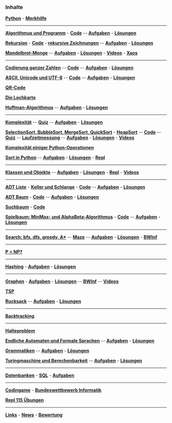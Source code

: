 


### Inhalte
 
__[Python](./Python/python.md)__  - __[Merkhilfe](./Merkhilfe/Merkhilfe.pdf)__


***

__[Algorithmus und Programm](./Algorithmus/Folien/Algorithmus.pdf)__ -
__[Code](https://nbviewer.jupyter.org/github/ktheu/KursNotebooks/blob/master/200_algorithmus.ipynb)__ --
__[Aufgaben](./Algorithmus/Test/Musteraufgaben.pdf)__ -
__[Lösungen](./Algorithmus/Test/Musteraufgaben_Loesung.pdf)__ 

__[Rekursion](./Rekursion/Folien/Rekursion.pdf)__ -
__[Code](https://nbviewer.jupyter.org/github/ktheu/KursNotebooks/blob/master/210_rekursion.ipynb)__ -
__[rekursive Zeichnungen](https://nbviewer.jupyter.org/github/ktheu/KursNotebooks/blob/master/212_turtle_rekursion.ipynb)__ --
__[Aufgaben](./Rekursion/Test/Musteraufgaben.pdf)__ -
__[Lösungen](./Rekursion/Test/Musteraufgaben_Loesung.pdf)__ 


__[Mandelbrot-Menge](https://nbviewer.jupyter.org/github/ktheu/KursNotebooks/blob/master/215_mandelbrot.ipynb)__ --
__[Aufgaben](./Mandelbrot/Test/Musteraufgaben.pdf)__ -
__[Lösungen](./Mandelbrot/Test/Musteraufgaben_Loesung.pdf)__ -
__[Videos]("https://www.youtube.com/watch?v=vfVT_xom8Cc")__ -
__[Xaos](./Xaos/Xaos.zip)__

***


__[Codierung ganzer Zahlen](./Codierung/Folien/Codierung.pdf)__ --
__[Code](https://nbviewer.jupyter.org/github/ktheu/KursNotebooks/blob/master/220_codierung.ipynb)__ --
__[Aufgaben](./Codierung/Test/Musteraufgaben.pdf)__ -
__[Lösungen](./Codierung/Test/Musteraufgaben_Loesung.pdf)__


__[ASCII, Unicode und UTF-8](./Unicode/Folien/Unicode.pdf)__ --
__[Code](https://nbviewer.jupyter.org/github/ktheu/KursNotebooks/blob/master/230_unicode.ipynb)__ --
__[Aufgaben](./Unicode/Test/Musteraufgaben.pdf)__ -
__[Lösungen](./Unicode/Test/Musteraufgaben_Loesung.pdf)__

__[QR-Code](https://nbviewer.jupyter.org/github/ktheu/KursNotebooks/blob/master/235_qrcode.ipynb)__

__[Die Lochkarte](https://nbviewer.jupyter.org/github/ktheu/KursNotebooks/blob/master/240_lochkarte.ipynb)__

__[Huffman-Algorithmus](./Huffman/Folien/Huffman.pdf)__ --
__[Aufgaben](./Huffman/Test/Musteraufgaben.pdf)__ -
__[Lösungen](./Huffman/Test/Musteraufgaben_Loesung.pdf)__

___________________________________________________________________


__[Komplexität](./Komplexitaet/Folien/Komplexitaet.pdf)__ --
__[Quiz](./Komplexitaet/Quiz/index.html)__ --
__[Aufgaben](./Komplexitaet/Test/Musteraufgaben.pdf)__ -
__[Lösungen](./Komplexitaet/Test/Musteraufgaben_Loesung.pdf)__

__[SelectionSort, BubbleSort, MergeSort, QuickSort](./Sort/folien/Sort.pdf)__ -
__[HeapSort](./HeapSort/Folien/HeapSort.pdf)__ --
__[Code](https://nbviewer.jupyter.org/github/ktheu/KursNotebooks/blob/master/280_sort.ipynb)__ --
__[Quiz](./Sort/Quiz/index.html)__ --
__[Laufzeitmessung](./Sort/Quiz/laufzeitmessung.html)__ --
__[Aufgaben](./Sort/test/Musteraufgaben.pdf)__ -
__[Lösungen](./Sort/test/Musteraufgaben_Loesung.pdf)__ -
__[Videos](https://www.youtube.com/playlist?list=PLWeMgMhRDsIFjt8gEHQO--Am87hO0zfix)__

__[Komplexität einiger Python-Operationen](./Komplexitaet/operationen.md)__

__[Sort in Python](https://nbviewer.jupyter.org/github/ktheu/KursNotebooks/blob/master/282_sort_in_python.ipynb)__ --
__[Aufgaben](./Sort_In_Python/test/Musteraufgaben.pdf)__ -
__[Lösungen](./Sort_In_Python/test/Musteraufgaben_Loesung.pdf)__ -
__[Repl](https://repl.it/classroom/invite/bKpWO7g)__

___________________________________________________________________

__[Klassen und Objekte](https://nbviewer.jupyter.org/github/ktheu/KursNotebooks/blob/master/290_klassen.ipynb)__ --
__[Aufgaben](./Klassen/Test/Musteraufgaben.pdf)__ -
__[Lösungen](./Klassen/Test/Musteraufgaben_Loesung.pdf)__ -
__[Repl](https://repl.it/classroom/invite/fEsya8a)__ -
__[Videos](https://www.youtube.com/playlist?list=PLWeMgMhRDsIHnMqGKvnU0LZxYcmUQdb9o)__

___________________________________________________________________


__[ADT Liste](./Liste/Folien/Liste.pdf)__ -
__[Keller und Schlange](./KellerUndSchlange/Folien/KellerSchlange.pdf)__ -
__[Code](https://nbviewer.jupyter.org/github/ktheu/KursNotebooks/blob/master/300_liste.ipynb)__ --
__[Aufgaben](./Liste/Test/Musteraufgaben.pdf)__ -
__[Lösungen](./Liste/Test/Musteraufgaben_Loesung.pdf)__

__[ADT Baum](./Baum/Folien/Baum.pdf)__ -
__[Code](https://nbviewer.jupyter.org/github/ktheu/KursNotebooks/blob/master/310_Baum.ipynb)__ --
__[Aufgaben](./Baum/Test/Musteraufgaben.pdf)__ -
__[Lösungen](./Baum/Test/Musteraufgaben_Loesung.pdf)__

__[Suchbaum](./Suchbaum/Folien/Suchbaum.pdf)__ -
__[Code](https://nbviewer.jupyter.org/github/ktheu/KursNotebooks/blob/master/320_Suchbaum.ipynb)__ 

__[Spielbaum: MinMax- und AlphaBeta-Algorithmus](./Spielbaum/Folien/Spielbaum.pdf)__ -
__[Code](https://nbviewer.jupyter.org/github/ktheu/KursNotebooks/blob/master/330_Spielbaum.ipynb)__ --
__[Aufgaben](./Spielbaum/Test/Musteraufgaben.pdf)__ -
__[Lösungen](./Spielbaum/Test/Musteraufgaben_Loesung.pdf)__

___________________________________________________________________


__[Search: bfs, dfs, greedy, A*](https://nbviewer.jupyter.org/github/ktheu/KursNotebooks/blob/master/340_Search.ipynb)__ --
__[Maze](https://nbviewer.jupyter.org/github/ktheu/KursNotebooks/blob/master/342_maze.ipynb)__ --
__[Aufgaben](./Search/Test/Musteraufgaben.pdf)__ -
__[Lösungen](./Search/Test/Musteraufgaben_Loesung.pdf)__ -
__[BWInf](https://nbviewer.jupyter.org/github/ktheu/KursNotebooks/blob/master/341_Search_Aufgaben.ipynb)__

___________________________________________________________________


__[P = NP?](./NP/Folien/NP.pdf)__ 

___________________________________________________________________


__[Hashing](./Hashing/Folien/Hashing.pdf)__ -
__[Aufgaben](./Hashing/Test/Musteraufgaben.pdf)__ -
__[Lösungen](./Hashing/Test/Musteraufgaben_Loesung.pdf)__

___________________________________________________________________


__[Graphen](https://nbviewer.jupyter.org/github/ktheu/KursNotebooks/blob/master/360_Graphen.ipynb)__ -
__[Aufgaben](./Graphen/Test/Musteraufgaben.pdf)__ -
__[Lösungen](./Graphen/Test/Musteraufgaben_Loesung.pdf)__ -- 
__[BWInf](https://nbviewer.jupyter.org/github/ktheu/KursNotebooks/blob/master/361_GraphenAufgaben.ipynb)__ --
__[Videos](https://www.youtube.com/playlist?list=PLWeMgMhRDsIHVtFQLF07HdrmbLI7dARgs)__

__[TSP](https://nbviewer.jupyter.org/github/ktheu/KursNotebooks/blob/master/370_TSP.ipynb)__

__[Rucksack](https://nbviewer.jupyter.org/github/ktheu/KursNotebooks/blob/master/375_Rucksack.ipynb)__ --
__[Aufgaben](./Rucksack/Test/Musteraufgaben.pdf)__ -
__[Lösungen](./Rucksack/Test/Musteraufgaben_Loesung.pdf)__  

___________________________________________________________________


__[Backtracking](https://nbviewer.jupyter.org/github/ktheu/KursNotebooks/blob/master/380_backtracking.ipynb)__

___________________________________________________________________


__[Halteproblem](./Halteproblem/Inhalte/halteproblem.html)__

__[Endliche Automaten und Formale Sprachen](./Automaten/Inhalte/automaten.html)__ --
__[Aufgaben](./Automaten/Test/Musteraufgaben.pdf)__ -
__[Lösungen](./Automaten/Test/Musteraufgaben_Loesung.pdf)__

__[Grammatiken](./Grammatiken/Inhalte/grammatiken.html)__ --
__[Aufgaben](./Grammatiken/Test/Musteraufgaben.pdf)__ -
__[Lösungen](./Grammatiken/Test/Musteraufgaben_Loesung.pdf)__

__[Turingmaschine und Berechenbarkeit](Turingmaschinen/Inhalte/turingmaschinen.html)__ --
__[Aufgaben](./Turingmaschinen/Test/Musteraufgaben.pdf)__ -
__[Lösungen](./Turingmaschinen/Test/Musteraufgaben_Loesung.pdf)__

___________________________________________________________________


__[Datenbanken](https://nbviewer.jupyter.org/github/ktheu/KursNotebooks/blob/master/601_db_entwurf.ipynb)__ -
__[SQL](https://nbviewer.jupyter.org/github/ktheu/KursNotebooks/blob/master/602_db_sqlite.ipynb)__ -
__[Aufgaben](https://nbviewer.jupyter.org/github/ktheu/KursNotebooks/blob/master/605_db_aufgaben.ipynb)__

___________________________________________________________________

__[Codingame](https://www.codingame.com/home)__  - __[Bundeswettbewerb Informatik](https://bwinf.de/bundeswettbewerb-informatik/)__

__[Repl 115 Übungen](https://repl.it/classroom/invite/WvQZMq1)__

***

__[Links](links.md)__ - __[News](news.md)__  - __[Bewertung](bewertung.md)__

